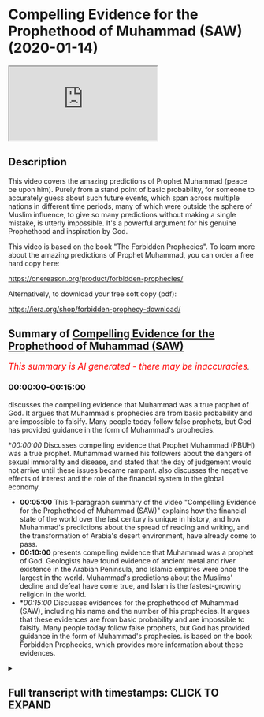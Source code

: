 # Compelling Evidence for the Prophethood of Muhammad (SAW) (2020-01-14)

<iframe loading='lazy' allow='autoplay' src='https://www.youtube.com/embed/CJlZgFBIw5Y'></iframe>

## Description

This video covers the amazing predictions of Prophet Muhammad (peace be upon him). Purely from a stand point of basic probability, for someone to accurately guess about such future events, which span across multiple nations in different time periods, many of which were outside the sphere of Muslim influence, to give so many predictions without making a single mistake, is utterly impossible. It's a powerful argument for his genuine Prophethood and inspiration by God.

This video is based on the book "The Forbidden Prophecies". To learn more about the amazing predictions of Prophet Muhammad, you can order a free hard copy here:

https://onereason.org/product/forbidden-prophecies/

Alternatively, to download your free soft copy (pdf):

https://iera.org/shop/forbidden-prophecy-download/

## Summary of [Compelling Evidence for the Prophethood of Muhammad (SAW)](https://www.youtube.com/watch?v=CJlZgFBIw5Y)


*<span style="color:red; font-size:125%">This summary is AI generated - there may be inaccuracies</span>. [](/)*

### <a onclick="modifyYTiframeseektime('0')">00:00:00-00:15:00</a>

discusses the compelling evidence that Muhammad was a true prophet of God. It argues that Muhammad's prophecies are from basic probability and are impossible to falsify. Many people today follow false prophets, but God has provided guidance in the form of Muhammad's prophecies.

**<a onclick="modifyYTiframeseektime('0')">00:00:00</a>* Discusses compelling evidence that Prophet Muhammad (PBUH) was a true prophet. Muhammad warned his followers about the dangers of sexual immorality and disease, and stated that the day of judgement would not arrive until these issues became rampant.  also discusses the negative effects of interest and the role of the financial system in the global economy.
* **<a onclick="modifyYTiframeseektime('300')">00:05:00</a>** This 1-paragraph summary of the video "Compelling Evidence for the Prophethood of Muhammad (SAW)" explains how the financial state of the world over the last century is unique in history, and how Muhammad's predictions about the spread of reading and writing, and the transformation of Arabia's desert environment, have already come to pass.
* **<a onclick="modifyYTiframeseektime('600')">00:10:00</a>** presents compelling evidence that Muhammad was a prophet of God. Geologists have found evidence of ancient metal and river existence in the Arabian Peninsula, and Islamic empires were once the largest in the world. Muhammad's predictions about the Muslims' decline and defeat have come true, and Islam is the fastest-growing religion in the world.
* **<a onclick="modifyYTiframeseektime('900')">00:15:00</a>* Discusses evidences for the prophethood of Muhammad (SAW), including his name and the number of his prophecies. It argues that these evidences are from basic probability and are impossible to falsify. Many people today follow false prophets, but God has provided guidance in the form of Muhammad's prophecies.  is based on the book Forbidden Prophecies, which provides more information about these evidences.

<details><summary><h2>Full transcript with timestamps: CLICK TO EXPAND</h2></summary>

<a onclick="modifyYTiframeseektime('12')">0:00:12</a> err veterans prophecy from millennium  
<a onclick="modifyYTiframeseektime('16')">0:00:16</a> past there were two types of Arabs city  
<a onclick="modifyYTiframeseektime('18')">0:00:18</a> dwellers and veterans veterans are  
<a onclick="modifyYTiframeseektime('21')">0:00:21</a> nomads they travel through the vast  
<a onclick="modifyYTiframeseektime('23')">0:00:23</a> deserts and are constantly on the move  
<a onclick="modifyYTiframeseektime('24')">0:00:24</a> even during the Golden Age of Islam when  
<a onclick="modifyYTiframeseektime('27')">0:00:27</a> Arabs were the richest and most learned  
<a onclick="modifyYTiframeseektime('29')">0:00:29</a> people on earth better ones remained in  
<a onclick="modifyYTiframeseektime('31')">0:00:31</a> virtually the same state that they had  
<a onclick="modifyYTiframeseektime('33')">0:00:33</a> been for thousands of years poor  
<a onclick="modifyYTiframeseektime('35')">0:00:35</a> uneducated and cut off from the rest of  
<a onclick="modifyYTiframeseektime('37')">0:00:37</a> the world yet Muhammad peace be upon him  
<a onclick="modifyYTiframeseektime('40')">0:00:40</a> foretold that these Arab Bedouin zuv his  
<a onclick="modifyYTiframeseektime('42')">0:00:42</a> region would one day compete with one  
<a onclick="modifyYTiframeseektime('44')">0:00:44</a> another in the construction of tall  
<a onclick="modifyYTiframeseektime('46')">0:00:46</a> buildings now tell me of the last hour  
<a onclick="modifyYTiframeseektime('49')">0:00:49</a> asked the man  
<a onclick="modifyYTiframeseektime('51')">0:00:51</a> the Prophet replied that you see the  
<a onclick="modifyYTiframeseektime('54')">0:00:54</a> barefoot unclothed better wins competing  
<a onclick="modifyYTiframeseektime('56')">0:00:56</a> in the construction of tall buildings  
<a onclick="modifyYTiframeseektime('58')">0:00:58</a> today we find in the Arabian Peninsula  
<a onclick="modifyYTiframeseektime('60')">0:01:00</a> the better ones who used to be  
<a onclick="modifyYTiframeseektime('62')">0:01:02</a> impoverished herders of camels and sheep  
<a onclick="modifyYTiframeseektime('64')">0:01:04</a> are now not only competing with one  
<a onclick="modifyYTiframeseektime('66')">0:01:06</a> another but also the entire world to  
<a onclick="modifyYTiframeseektime('69')">0:01:09</a> construct the world's tallest buildings  
<a onclick="modifyYTiframeseektime('71')">0:01:11</a> how did one of the poorest people on  
<a onclick="modifyYTiframeseektime('73')">0:01:13</a> earth who literally wore rags become the  
<a onclick="modifyYTiframeseektime('76')">0:01:16</a> wealthiest nations on earth one thing  
<a onclick="modifyYTiframeseektime('79')">0:01:19</a> that made this rapid change possible was  
<a onclick="modifyYTiframeseektime('81')">0:01:21</a> the discovery of oil the seemingly empty  
<a onclick="modifyYTiframeseektime('84')">0:01:24</a> deserts of the veterans had it in  
<a onclick="modifyYTiframeseektime('86')">0:01:26</a> abundance  
<a onclick="modifyYTiframeseektime('86')">0:01:26</a> they went from camels to Cadillacs in a  
<a onclick="modifyYTiframeseektime('89')">0:01:29</a> single generation the construction of  
<a onclick="modifyYTiframeseektime('92')">0:01:32</a> tall buildings among the Arab edwin's  
<a onclick="modifyYTiframeseektime('94')">0:01:34</a> has even reached Mecca Muhammad city of  
<a onclick="modifyYTiframeseektime('96')">0:01:36</a> birth the last few decades have seen a  
<a onclick="modifyYTiframeseektime('99')">0:01:39</a> massive surge in building construction  
<a onclick="modifyYTiframeseektime('100')">0:01:40</a> in Mecca the famous Mecca clock tower is  
<a onclick="modifyYTiframeseektime('104')">0:01:44</a> currently the third tallest building in  
<a onclick="modifyYTiframeseektime('106')">0:01:46</a> the world in order for such construction  
<a onclick="modifyYTiframeseektime('109')">0:01:49</a> to be possible many of mecca's ancient  
<a onclick="modifyYTiframeseektime('111')">0:01:51</a> mountains had to be demolished in order  
<a onclick="modifyYTiframeseektime('113')">0:01:53</a> to make room for the tall buildings that  
<a onclick="modifyYTiframeseektime('115')">0:01:55</a> had sprung up  
<a onclick="modifyYTiframeseektime('117')">0:01:57</a> amazingly this is also something that  
<a onclick="modifyYTiframeseektime('119')">0:01:59</a> Muhammad had foretold  
<a onclick="modifyYTiframeseektime('121')">0:02:01</a> he said the hour will not be established  
<a onclick="modifyYTiframeseektime('124')">0:02:04</a> until the mountains are moved from their  
<a onclick="modifyYTiframeseektime('127')">0:02:07</a> places this tremendous feat of  
<a onclick="modifyYTiframeseektime('129')">0:02:09</a> demolishing entire mountains has only  
<a onclick="modifyYTiframeseektime('131')">0:02:11</a> been made possible in the 20th century  
<a onclick="modifyYTiframeseektime('133')">0:02:13</a> with the advent of technology such as  
<a onclick="modifyYTiframeseektime('136')">0:02:16</a> explosives it's important to point out  
<a onclick="modifyYTiframeseektime('138')">0:02:18</a> that Muhammad himself was a simple man  
<a onclick="modifyYTiframeseektime('141')">0:02:21</a> and wanted other Muslims to maintain  
<a onclick="modifyYTiframeseektime('143')">0:02:23</a> that simplicity he did not like Muslims  
<a onclick="modifyYTiframeseektime('145')">0:02:25</a> to be extravagant so if he wanted to  
<a onclick="modifyYTiframeseektime('149')">0:02:29</a> will this prophecy to become true he  
<a onclick="modifyYTiframeseektime('152')">0:02:32</a> would have to encourage the Arabs to  
<a onclick="modifyYTiframeseektime('153')">0:02:33</a> build tall buildings yet he never did  
<a onclick="modifyYTiframeseektime('158')">0:02:38</a> the spread of sexual immorality and  
<a onclick="modifyYTiframeseektime('161')">0:02:41</a> disease Muhammad peace be upon him  
<a onclick="modifyYTiframeseektime('164')">0:02:44</a> revealed that the day of judgement would  
<a onclick="modifyYTiframeseektime('166')">0:02:46</a> not take place until sexual immorality  
<a onclick="modifyYTiframeseektime('168')">0:02:48</a> had become so prevalent and normalized  
<a onclick="modifyYTiframeseektime('170')">0:02:50</a> that it would begin to be carried out  
<a onclick="modifyYTiframeseektime('172')">0:02:52</a> even in public places  
<a onclick="modifyYTiframeseektime('174')">0:02:54</a> he said the hour will not be established  
<a onclick="modifyYTiframeseektime('177')">0:02:57</a> until people fornicate with each other  
<a onclick="modifyYTiframeseektime('179')">0:02:59</a> in the road just as donkeys fornicate  
<a onclick="modifyYTiframeseektime('182')">0:03:02</a> today we live in a world where we are  
<a onclick="modifyYTiframeseektime('184')">0:03:04</a> being constantly bombarded with explicit  
<a onclick="modifyYTiframeseektime('186')">0:03:06</a> sexual imagery be it in TV film or  
<a onclick="modifyYTiframeseektime('189')">0:03:09</a> advertising and with the advent of the  
<a onclick="modifyYTiframeseektime('191')">0:03:11</a> internet pornography has now become  
<a onclick="modifyYTiframeseektime('194')">0:03:14</a> readily available at any time in any  
<a onclick="modifyYTiframeseektime('196')">0:03:16</a> place in fact we are finding more and  
<a onclick="modifyYTiframeseektime('199')">0:03:19</a> more stories in the news of people being  
<a onclick="modifyYTiframeseektime('201')">0:03:21</a> arrested for having sex in public and an  
<a onclick="modifyYTiframeseektime('204')">0:03:24</a> interesting side note is that the  
<a onclick="modifyYTiframeseektime('205')">0:03:25</a> Prophet Muhammad peace be upon him  
<a onclick="modifyYTiframeseektime('207')">0:03:27</a> described what will be the consequences  
<a onclick="modifyYTiframeseektime('209')">0:03:29</a> of such widespread sexual immorality  
<a onclick="modifyYTiframeseektime('211')">0:03:31</a> he said never does sexual perversion  
<a onclick="modifyYTiframeseektime('214')">0:03:34</a> become widespread and publicly known in  
<a onclick="modifyYTiframeseektime('216')">0:03:36</a> certain people without them being  
<a onclick="modifyYTiframeseektime('218')">0:03:38</a> overtaken by disease that never happened  
<a onclick="modifyYTiframeseektime('220')">0:03:40</a> to their ancestors who came before them  
<a onclick="modifyYTiframeseektime('222')">0:03:42</a> the increase of sexual immorality has  
<a onclick="modifyYTiframeseektime('225')">0:03:45</a> seen the emergence of previously  
<a onclick="modifyYTiframeseektime('227')">0:03:47</a> unheard-of diseases such as AIDS just as  
<a onclick="modifyYTiframeseektime('230')">0:03:50</a> the Prophet Muhammad cat for warrant  
<a onclick="modifyYTiframeseektime('234')">0:03:54</a> a world steeped in interest Muhammad  
<a onclick="modifyYTiframeseektime('239')">0:03:59</a> peace be upon him claimed that the  
<a onclick="modifyYTiframeseektime('240')">0:04:00</a> practice of interest would one day  
<a onclick="modifyYTiframeseektime('242')">0:04:02</a> become so dominant that even those who  
<a onclick="modifyYTiframeseektime('244')">0:04:04</a> try to avoid it will still feel its  
<a onclick="modifyYTiframeseektime('246')">0:04:06</a> impact he said a time will come upon  
<a onclick="modifyYTiframeseektime('249')">0:04:09</a> mankind when they will consume interest  
<a onclick="modifyYTiframeseektime('252')">0:04:12</a> whoever does not take from it will be  
<a onclick="modifyYTiframeseektime('254')">0:04:14</a> afflicted by its dust this clearly  
<a onclick="modifyYTiframeseektime('257')">0:04:17</a> describes the state of the world's  
<a onclick="modifyYTiframeseektime('258')">0:04:18</a> economy today in the modern world it is  
<a onclick="modifyYTiframeseektime('262')">0:04:22</a> almost impossible to avoid dealing with  
<a onclick="modifyYTiframeseektime('264')">0:04:24</a> where at the very least being impacted  
<a onclick="modifyYTiframeseektime('266')">0:04:26</a> by interest just think about how many  
<a onclick="modifyYTiframeseektime('269')">0:04:29</a> people have interest-bearing bank  
<a onclick="modifyYTiframeseektime('270')">0:04:30</a> accounts and buy things using credit  
<a onclick="modifyYTiframeseektime('273')">0:04:33</a> cards even if one somehow manages to  
<a onclick="modifyYTiframeseektime('276')">0:04:36</a> avoid dealing and interest directly  
<a onclick="modifyYTiframeseektime('277')">0:04:37</a> almost every aspect of our lives is  
<a onclick="modifyYTiframeseektime('280')">0:04:40</a> impacted by it central bank's influence  
<a onclick="modifyYTiframeseektime('283')">0:04:43</a> the purchasing power of our money and  
<a onclick="modifyYTiframeseektime('285')">0:04:45</a> virtually every country in the world  
<a onclick="modifyYTiframeseektime('286')">0:04:46</a> even those considered to be wealthy are  
<a onclick="modifyYTiframeseektime('289')">0:04:49</a> drowning an interest-based debt the  
<a onclick="modifyYTiframeseektime('292')">0:04:52</a> financial system even suffered a global  
<a onclick="modifyYTiframeseektime('294')">0:04:54</a> collapse in 2008 the disaster which had  
<a onclick="modifyYTiframeseektime('297')">0:04:57</a> plunged the world into economic turmoil  
<a onclick="modifyYTiframeseektime('299')">0:04:59</a> the consequences of which will be felt  
<a onclick="modifyYTiframeseektime('301')">0:05:01</a> for generations to come  
<a onclick="modifyYTiframeseektime('303')">0:05:03</a> what makes this prediction amazing is  
<a onclick="modifyYTiframeseektime('306')">0:05:06</a> that the financial state of the world  
<a onclick="modifyYTiframeseektime('307')">0:05:07</a> over the last century is unique in  
<a onclick="modifyYTiframeseektime('309')">0:05:09</a> history at the time of Muhammad finance  
<a onclick="modifyYTiframeseektime('313')">0:05:13</a> was based on commodities with intrinsic  
<a onclick="modifyYTiframeseektime('315')">0:05:15</a> value such as gold and silver coins gold  
<a onclick="modifyYTiframeseektime('319')">0:05:19</a> and silver have been used as the most  
<a onclick="modifyYTiframeseektime('320')">0:05:20</a> common form of currency throughout  
<a onclick="modifyYTiframeseektime('322')">0:05:22</a> history the use of paper money with no  
<a onclick="modifyYTiframeseektime('325')">0:05:25</a> intrinsic value along with the massive  
<a onclick="modifyYTiframeseektime('327')">0:05:27</a> debt and interest that has resulted in  
<a onclick="modifyYTiframeseektime('329')">0:05:29</a> is a phenomenon of modern finance and  
<a onclick="modifyYTiframeseektime('332')">0:05:32</a> not something that could have been  
<a onclick="modifyYTiframeseektime('333')">0:05:33</a> easily guessed by Muhammad over 1,400  
<a onclick="modifyYTiframeseektime('336')">0:05:36</a> years ago the defeat of Rome in the  
<a onclick="modifyYTiframeseektime('340')">0:05:40</a> conquest of Persia  
<a onclick="modifyYTiframeseektime('342')">0:05:42</a> during the Battle of the trench where  
<a onclick="modifyYTiframeseektime('344')">0:05:44</a> Muhammad peace be upon him and his  
<a onclick="modifyYTiframeseektime('345')">0:05:45</a> followers were under siege by their  
<a onclick="modifyYTiframeseektime('347')">0:05:47</a> enemies being outnumbered three-to-one  
<a onclick="modifyYTiframeseektime('349')">0:05:49</a> and staring in the face of certain  
<a onclick="modifyYTiframeseektime('351')">0:05:51</a> defeat the Prophet made some bold  
<a onclick="modifyYTiframeseektime('353')">0:05:53</a> predictions he said God is most great I  
<a onclick="modifyYTiframeseektime('357')">0:05:57</a> have been given the keys of Syria by God  
<a onclick="modifyYTiframeseektime('360')">0:06:00</a> I can see it's red palaces at the moment  
<a onclick="modifyYTiframeseektime('362')">0:06:02</a> God is most great I had been given  
<a onclick="modifyYTiframeseektime('365')">0:06:05</a> Persia God is most great I have been  
<a onclick="modifyYTiframeseektime('368')">0:06:08</a> given the keys of Yemen at that moment  
<a onclick="modifyYTiframeseektime('370')">0:06:10</a> Muhammad have made the astonishing claim  
<a onclick="modifyYTiframeseektime('372')">0:06:12</a> that the Muslims will not only take the  
<a onclick="modifyYTiframeseektime('374')">0:06:14</a> lands of Yemen in Syria much of which  
<a onclick="modifyYTiframeseektime('377')">0:06:17</a> was under the occupation of the Roman  
<a onclick="modifyYTiframeseektime('379')">0:06:19</a> Empire but that they would also defeat  
<a onclick="modifyYTiframeseektime('381')">0:06:21</a> the mighty Persian Empire historically  
<a onclick="modifyYTiframeseektime('384')">0:06:24</a> Muhammad's companions saw this prophecy  
<a onclick="modifyYTiframeseektime('387')">0:06:27</a> fulfilled before their very eyes as they  
<a onclick="modifyYTiframeseektime('389')">0:06:29</a> went on to defeat the Romans in conquer  
<a onclick="modifyYTiframeseektime('391')">0:06:31</a> Persia what are the odds that the  
<a onclick="modifyYTiframeseektime('394')">0:06:34</a> Muslims who lacked economic and military  
<a onclick="modifyYTiframeseektime('396')">0:06:36</a> strength could topple the superpowers of  
<a onclick="modifyYTiframeseektime('398')">0:06:38</a> the world in such a short span of time  
<a onclick="modifyYTiframeseektime('403')">0:06:43</a> the astonishing way that the Muslims  
<a onclick="modifyYTiframeseektime('406')">0:06:46</a> defeated the superpowers captured the  
<a onclick="modifyYTiframeseektime('407')">0:06:47</a> world by surprise as historian Barnaby  
<a onclick="modifyYTiframeseektime('411')">0:06:51</a> Rogerson explains you have to remember  
<a onclick="modifyYTiframeseektime('414')">0:06:54</a> that the two great superpowers were the  
<a onclick="modifyYTiframeseektime('416')">0:06:56</a> Byzantine Empire ie the Eastern Roman  
<a onclick="modifyYTiframeseektime('418')">0:06:58</a> Empire and Sassanid Persia they were the  
<a onclick="modifyYTiframeseektime('422')">0:07:02</a> dominant superpowers if you're putting  
<a onclick="modifyYTiframeseektime('424')">0:07:04</a> it in a modern parlance it's a bit like  
<a onclick="modifyYTiframeseektime('427')">0:07:07</a> the Eskimos taking on the United States  
<a onclick="modifyYTiframeseektime('429')">0:07:09</a> of America in Russia a no rational  
<a onclick="modifyYTiframeseektime('431')">0:07:11</a> person would have ever conceived as such  
<a onclick="modifyYTiframeseektime('433')">0:07:13</a> a possibility the sentiment is echoed by  
<a onclick="modifyYTiframeseektime('436')">0:07:16</a> historians who cannot explain how Islam  
<a onclick="modifyYTiframeseektime('439')">0:07:19</a> became such a dominant force so quickly  
<a onclick="modifyYTiframeseektime('442')">0:07:22</a> professor of Byzantine studies and  
<a onclick="modifyYTiframeseektime('444')">0:07:24</a> rule-out wrote the speed with which the  
<a onclick="modifyYTiframeseektime('447')">0:07:27</a> eastern provinces of the Byzantine  
<a onclick="modifyYTiframeseektime('449')">0:07:29</a> Empire succumbed to the Arabs remains to  
<a onclick="modifyYTiframeseektime('451')">0:07:31</a> be explained by historians  
<a onclick="modifyYTiframeseektime('455')">0:07:35</a> prevalence of writing many of us take  
<a onclick="modifyYTiframeseektime('459')">0:07:39</a> for granted their ability to read and  
<a onclick="modifyYTiframeseektime('461')">0:07:41</a> write in the abundance of books that are  
<a onclick="modifyYTiframeseektime('463')">0:07:43</a> available in the modern age however for  
<a onclick="modifyYTiframeseektime('466')">0:07:46</a> the people of the past illiteracy was  
<a onclick="modifyYTiframeseektime('468')">0:07:48</a> the norm and books were very scarce  
<a onclick="modifyYTiframeseektime('471')">0:07:51</a> Muhammad peace be upon him was born into  
<a onclick="modifyYTiframeseektime('473')">0:07:53</a> a society in which very few people could  
<a onclick="modifyYTiframeseektime('476')">0:07:56</a> read or write it is estimated that the  
<a onclick="modifyYTiframeseektime('478')">0:07:58</a> number of people who were literate in  
<a onclick="modifyYTiframeseektime('480')">0:08:00</a> his locality of Western Saudi Arabia did  
<a onclick="modifyYTiframeseektime('482')">0:08:02</a> not exceed 17 Muhammad himself could not  
<a onclick="modifyYTiframeseektime('487')">0:08:07</a> read or write against this backdrop the  
<a onclick="modifyYTiframeseektime('490')">0:08:10</a> Prophet Muhammad made the prediction  
<a onclick="modifyYTiframeseektime('492')">0:08:12</a> that rightie will one day become  
<a onclick="modifyYTiframeseektime('494')">0:08:14</a> widespread among mankind he said ahead  
<a onclick="modifyYTiframeseektime('499')">0:08:19</a> of the hour the pen will prevail the  
<a onclick="modifyYTiframeseektime('502')">0:08:22</a> Arabic word use for pen here is sanam  
<a onclick="modifyYTiframeseektime('504')">0:08:24</a> which also carries the wider meaning of  
<a onclick="modifyYTiframeseektime('506')">0:08:26</a> writing this perfectly describes our  
<a onclick="modifyYTiframeseektime('509')">0:08:29</a> world today in which it is the norm for  
<a onclick="modifyYTiframeseektime('511')">0:08:31</a> people to read and write and there is an  
<a onclick="modifyYTiframeseektime('513')">0:08:33</a> abundance of books newspapers and  
<a onclick="modifyYTiframeseektime('515')">0:08:35</a> magazines this has only been made  
<a onclick="modifyYTiframeseektime('518')">0:08:38</a> possible thanks to 15th century  
<a onclick="modifyYTiframeseektime('519')">0:08:39</a> technological advances such as printing  
<a onclick="modifyYTiframeseektime('522')">0:08:42</a> that took place over 800 years after  
<a onclick="modifyYTiframeseektime('524')">0:08:44</a> Muhammad's prophesy and with the advent  
<a onclick="modifyYTiframeseektime('527')">0:08:47</a> of the internet writing is spreading  
<a onclick="modifyYTiframeseektime('529')">0:08:49</a> even more anybody with a computer or  
<a onclick="modifyYTiframeseektime('532')">0:08:52</a> smartphone now has access to millions of  
<a onclick="modifyYTiframeseektime('534')">0:08:54</a> books with just the click of a finger  
<a onclick="modifyYTiframeseektime('536')">0:08:56</a> it's quite powerful that Muhammad who  
<a onclick="modifyYTiframeseektime('539')">0:08:59</a> could neither read nor write  
<a onclick="modifyYTiframeseektime('540')">0:09:00</a> prophecies the spread of reading and  
<a onclick="modifyYTiframeseektime('542')">0:09:02</a> writing the greening of Arabia's deserts  
<a onclick="modifyYTiframeseektime('548')">0:09:08</a> the Prophet Muhammad peace be upon him  
<a onclick="modifyYTiframeseektime('550')">0:09:10</a> made a bold prediction about the future  
<a onclick="modifyYTiframeseektime('552')">0:09:12</a> state of Arabia he said the hour will  
<a onclick="modifyYTiframeseektime('556')">0:09:16</a> not begin until the land of the Arabs  
<a onclick="modifyYTiframeseektime('558')">0:09:18</a> once again become meadows and rivers  
<a onclick="modifyYTiframeseektime('560')">0:09:20</a> this narration anticipated the greening  
<a onclick="modifyYTiframeseektime('563')">0:09:23</a> of Arabia's extensive dry desert  
<a onclick="modifyYTiframeseektime('565')">0:09:25</a> environment as recently as 1986 there  
<a onclick="modifyYTiframeseektime('568')">0:09:28</a> was little to no farming in the region  
<a onclick="modifyYTiframeseektime('570')">0:09:30</a> however over the last thirty years these  
<a onclick="modifyYTiframeseektime('573')">0:09:33</a> deserts have been transformed to grow  
<a onclick="modifyYTiframeseektime('575')">0:09:35</a> grain  
<a onclick="modifyYTiframeseektime('575')">0:09:35</a> fruits and vegetables thanks to  
<a onclick="modifyYTiframeseektime('578')">0:09:38</a> techniques such as center pivot  
<a onclick="modifyYTiframeseektime('579')">0:09:39</a> irrigation this is a process that pumps  
<a onclick="modifyYTiframeseektime('582')">0:09:42</a> water to the surface from deep  
<a onclick="modifyYTiframeseektime('584')">0:09:44</a> underground reserves some of which date  
<a onclick="modifyYTiframeseektime('586')">0:09:46</a> back to the last ice age 20,000 years  
<a onclick="modifyYTiframeseektime('588')">0:09:48</a> ago now put yourself in the position of  
<a onclick="modifyYTiframeseektime('592')">0:09:52</a> a person living in seventh century  
<a onclick="modifyYTiframeseektime('594')">0:09:54</a> Arabia this region hosts some of the  
<a onclick="modifyYTiframeseektime('596')">0:09:56</a> most extensive sand and gravel deserts  
<a onclick="modifyYTiframeseektime('599')">0:09:59</a> in the world with very little rainfall  
<a onclick="modifyYTiframeseektime('601')">0:10:01</a> could anyone inhabiting such a harsh  
<a onclick="modifyYTiframeseektime('604')">0:10:04</a> environment have irrationally conceived  
<a onclick="modifyYTiframeseektime('606')">0:10:06</a> the possibility that one day there would  
<a onclick="modifyYTiframeseektime('608')">0:10:08</a> be a plentiful supply of water and  
<a onclick="modifyYTiframeseektime('609')">0:10:09</a> abundant crops this prophecy also makes  
<a onclick="modifyYTiframeseektime('615')">0:10:15</a> a claim about the ancient past note the  
<a onclick="modifyYTiframeseektime('619')">0:10:19</a> words of Muhammad the lands of the Arabs  
<a onclick="modifyYTiframeseektime('621')">0:10:21</a> once again become meadows and rivers by  
<a onclick="modifyYTiframeseektime('625')">0:10:25</a> saying once again he is implying that at  
<a onclick="modifyYTiframeseektime('627')">0:10:27</a> one stage in their history the deserts  
<a onclick="modifyYTiframeseektime('629')">0:10:29</a> were lush with vegetation in life and  
<a onclick="modifyYTiframeseektime('632')">0:10:32</a> that they will be returning to this  
<a onclick="modifyYTiframeseektime('633')">0:10:33</a> former state geologists now know that  
<a onclick="modifyYTiframeseektime('637')">0:10:37</a> the Arabian Peninsula was indeed once  
<a onclick="modifyYTiframeseektime('639')">0:10:39</a> filled with metals and rivers in ancient  
<a onclick="modifyYTiframeseektime('641')">0:10:41</a> times modern archaeological discoveries  
<a onclick="modifyYTiframeseektime('644')">0:10:44</a> have been covered a number of fossils  
<a onclick="modifyYTiframeseektime('646')">0:10:46</a> and conclude that once upon a time  
<a onclick="modifyYTiframeseektime('648')">0:10:48</a> Arabian Peninsula's much greener and  
<a onclick="modifyYTiframeseektime('650')">0:10:50</a> wetter just as Muhammad had revealed  
<a onclick="modifyYTiframeseektime('655')">0:10:55</a> the rapid spread of Islam and the  
<a onclick="modifyYTiframeseektime('658')">0:10:58</a> decline of the Muslims Muhammad peace be  
<a onclick="modifyYTiframeseektime('661')">0:11:01</a> upon him predicted that the Islamic  
<a onclick="modifyYTiframeseektime('663')">0:11:03</a> civilization would reach both east and  
<a onclick="modifyYTiframeseektime('665')">0:11:05</a> west  
<a onclick="modifyYTiframeseektime('666')">0:11:06</a> he said God folded the earth for me and  
<a onclick="modifyYTiframeseektime('669')">0:11:09</a> I saw its East and West and the Dominion  
<a onclick="modifyYTiframeseektime('672')">0:11:12</a> of my nation will reach as far as the  
<a onclick="modifyYTiframeseektime('674')">0:11:14</a> earth was folded for me history bears  
<a onclick="modifyYTiframeseektime('677')">0:11:17</a> witness to the fact that Islam spread  
<a onclick="modifyYTiframeseektime('678')">0:11:18</a> rapidly both east and west  
<a onclick="modifyYTiframeseektime('681')">0:11:21</a> just as Muhammad boldly had foretold at  
<a onclick="modifyYTiframeseektime('684')">0:11:24</a> the time this was a geographic expansion  
<a onclick="modifyYTiframeseektime('687')">0:11:27</a> the likes of which the world had never  
<a onclick="modifyYTiframeseektime('688')">0:11:28</a> witnessed the Islamic empire was the  
<a onclick="modifyYTiframeseektime('691')">0:11:31</a> largest the world had ever seen  
<a onclick="modifyYTiframeseektime('692')">0:11:32</a> the Prophet Muhammad not only informed  
<a onclick="modifyYTiframeseektime('695')">0:11:35</a> us about the spectacular rise of the  
<a onclick="modifyYTiframeseektime('697')">0:11:37</a> Muslims he also foretold their decline  
<a onclick="modifyYTiframeseektime('699')">0:11:39</a> he said the nations will call each other  
<a onclick="modifyYTiframeseektime('703')">0:11:43</a> and set upon you just as dinars set upon  
<a onclick="modifyYTiframeseektime('705')">0:11:45</a> food someone then asked will it be  
<a onclick="modifyYTiframeseektime('708')">0:11:48</a> because of our small number that day the  
<a onclick="modifyYTiframeseektime('710')">0:11:50</a> Prophet Muhammad replied rather on that  
<a onclick="modifyYTiframeseektime('713')">0:11:53</a> day will be many but you will be like  
<a onclick="modifyYTiframeseektime('715')">0:11:55</a> foam like the foam on the river here we  
<a onclick="modifyYTiframeseektime('718')">0:11:58</a> can see that Muhammad prophesized the  
<a onclick="modifyYTiframeseektime('720')">0:12:00</a> dire circumstances in which the Muslims  
<a onclick="modifyYTiframeseektime('722')">0:12:02</a> would find themselves  
<a onclick="modifyYTiframeseektime('723')">0:12:03</a> he explained that a day would come in  
<a onclick="modifyYTiframeseektime('726')">0:12:06</a> which the Muslims would be large a  
<a onclick="modifyYTiframeseektime('727')">0:12:07</a> number but in such a state of weakness  
<a onclick="modifyYTiframeseektime('729')">0:12:09</a> that other nations would invite one  
<a onclick="modifyYTiframeseektime('731')">0:12:11</a> another to set upon them the analogy of  
<a onclick="modifyYTiframeseektime('734')">0:12:14</a> Muslims being eaten as a meal was given  
<a onclick="modifyYTiframeseektime('736')">0:12:16</a> which emphasizes just how helpless they  
<a onclick="modifyYTiframeseektime('738')">0:12:18</a> would become this prediction accurately  
<a onclick="modifyYTiframeseektime('742')">0:12:22</a> describes the radical turn of events  
<a onclick="modifyYTiframeseektime('744')">0:12:24</a> that took place in the Muslim world in  
<a onclick="modifyYTiframeseektime('746')">0:12:26</a> the 19th and 20th century prior to this  
<a onclick="modifyYTiframeseektime('749')">0:12:29</a> the Muslim lands had grown to become  
<a onclick="modifyYTiframeseektime('751')">0:12:31</a> some of the most powerful in the world  
<a onclick="modifyYTiframeseektime('753')">0:12:33</a> from the time of the death of Muhammad  
<a onclick="modifyYTiframeseektime('755')">0:12:35</a> into the 19th century the Muslims were  
<a onclick="modifyYTiframeseektime('758')">0:12:38</a> economically politically militarily and  
<a onclick="modifyYTiframeseektime('760')">0:12:40</a> technologically far ahead of most of the  
<a onclick="modifyYTiframeseektime('762')">0:12:42</a> world  
<a onclick="modifyYTiframeseektime('764')">0:12:44</a> the unthinkable happened nearly all the  
<a onclick="modifyYTiframeseektime('767')">0:12:47</a> Muslim world was occupied colonized and  
<a onclick="modifyYTiframeseektime('770')">0:12:50</a> militarily defeated by non-muslim  
<a onclick="modifyYTiframeseektime('772')">0:12:52</a> Nations  
<a onclick="modifyYTiframeseektime('773')">0:12:53</a> Russia had annexed the caucus France  
<a onclick="modifyYTiframeseektime('776')">0:12:56</a> controlled Algeria Morocco and Tunisia  
<a onclick="modifyYTiframeseektime('778')">0:12:58</a> Great Britain occupied Egypt Syria Iraq  
<a onclick="modifyYTiframeseektime('782')">0:13:02</a> Palestine in India and the Dutch  
<a onclick="modifyYTiframeseektime('785')">0:13:05</a> controlled Malaysia and Indonesia of the  
<a onclick="modifyYTiframeseektime('789')">0:13:09</a> 50 Muslim countries that exist today  
<a onclick="modifyYTiframeseektime('791')">0:13:11</a> only a few survived occupation and the  
<a onclick="modifyYTiframeseektime('794')">0:13:14</a> ones that did were still subject to  
<a onclick="modifyYTiframeseektime('795')">0:13:15</a> colonial masters all of this is just as  
<a onclick="modifyYTiframeseektime('799')">0:13:19</a> the Prophet Mohammed had predicted at  
<a onclick="modifyYTiframeseektime('801')">0:13:21</a> the time there was an estimated 200  
<a onclick="modifyYTiframeseektime('804')">0:13:24</a> million Muslims representing 12.5  
<a onclick="modifyYTiframeseektime('806')">0:13:26</a> percent of the world's population but  
<a onclick="modifyYTiframeseektime('809')">0:13:29</a> their considerable numbers could do  
<a onclick="modifyYTiframeseektime('811')">0:13:31</a> nothing to prevent the defeat by their  
<a onclick="modifyYTiframeseektime('813')">0:13:33</a> rivals they were weak like the foam on a  
<a onclick="modifyYTiframeseektime('815')">0:13:35</a> river again just as Muhammad as foretold  
<a onclick="modifyYTiframeseektime('818')">0:13:38</a> if we reflect on this prediction it is  
<a onclick="modifyYTiframeseektime('822')">0:13:42</a> quite counterintuitive if this  
<a onclick="modifyYTiframeseektime('824')">0:13:44</a> prediction was guesswork then it would  
<a onclick="modifyYTiframeseektime('826')">0:13:46</a> have made more sense to state that the  
<a onclick="modifyYTiframeseektime('827')">0:13:47</a> Muslims would be diminished in number  
<a onclick="modifyYTiframeseektime('829')">0:13:49</a> and that would be the cause of their  
<a onclick="modifyYTiframeseektime('831')">0:13:51</a> weakness yet Muhammad predicted the  
<a onclick="modifyYTiframeseektime('833')">0:13:53</a> exact opposite a paradoxical situation  
<a onclick="modifyYTiframeseektime('836')">0:13:56</a> of the Muslims being vast a number but  
<a onclick="modifyYTiframeseektime('839')">0:13:59</a> very weak and it came true historically  
<a onclick="modifyYTiframeseektime('843')">0:14:03</a> speaking when religions lose their  
<a onclick="modifyYTiframeseektime('845')">0:14:05</a> influence on the world stage in such a  
<a onclick="modifyYTiframeseektime('847')">0:14:07</a> way it is usually followed by a  
<a onclick="modifyYTiframeseektime('849')">0:14:09</a> stagnation or decline in the number of  
<a onclick="modifyYTiframeseektime('851')">0:14:11</a> their followers yet Muhammad foretold  
<a onclick="modifyYTiframeseektime('853')">0:14:13</a> the exact opposite with regards to the  
<a onclick="modifyYTiframeseektime('855')">0:14:15</a> religion of Islam he said that it would  
<a onclick="modifyYTiframeseektime('858')">0:14:18</a> continue to grow in terms of the number  
<a onclick="modifyYTiframeseektime('860')">0:14:20</a> of followers to the extent that it would  
<a onclick="modifyYTiframeseektime('862')">0:14:22</a> eventually enter every household he said  
<a onclick="modifyYTiframeseektime('865')">0:14:25</a> this matter will certainly reach every  
<a onclick="modifyYTiframeseektime('867')">0:14:27</a> place touched by night and day God will  
<a onclick="modifyYTiframeseektime('870')">0:14:30</a> not leave a house or residence except  
<a onclick="modifyYTiframeseektime('872')">0:14:32</a> that God will cause this religion to  
<a onclick="modifyYTiframeseektime('874')">0:14:34</a> enter it today we are witnessing this  
<a onclick="modifyYTiframeseektime('877')">0:14:37</a> prophecy unfold before our very eyes  
<a onclick="modifyYTiframeseektime('879')">0:14:39</a> oh um is currently the fastest growing  
<a onclick="modifyYTiframeseektime('882')">0:14:42</a> religion in the world with nearly 1 in 4  
<a onclick="modifyYTiframeseektime('884')">0:14:44</a> people on earth being a Muslim and is  
<a onclick="modifyYTiframeseektime('887')">0:14:47</a> forecasted to be the world's largest  
<a onclick="modifyYTiframeseektime('889')">0:14:49</a> religion by the Year 2070 this is  
<a onclick="modifyYTiframeseektime('892')">0:14:52</a> despite Islam being constantly attacked  
<a onclick="modifyYTiframeseektime('894')">0:14:54</a> by the media  
<a onclick="modifyYTiframeseektime('895')">0:14:55</a> the colonisation of Muslim lands and the  
<a onclick="modifyYTiframeseektime('898')">0:14:58</a> many Wars that had been waged in the  
<a onclick="modifyYTiframeseektime('899')">0:14:59</a> Muslim world  
<a onclick="modifyYTiframeseektime('907')">0:15:07</a> even the name Mohammed has prophetic  
<a onclick="modifyYTiframeseektime('910')">0:15:10</a> implications it's an Arabic word that  
<a onclick="modifyYTiframeseektime('912')">0:15:12</a> means the praised one the Quran states  
<a onclick="modifyYTiframeseektime('915')">0:15:15</a> how Muhammad's remembrance will be  
<a onclick="modifyYTiframeseektime('917')">0:15:17</a> raised we elevated your mention for you  
<a onclick="modifyYTiframeseektime('920')">0:15:20</a> since this verse was revealed over 1400  
<a onclick="modifyYTiframeseektime('923')">0:15:23</a> years ago the Prophet Muhammad peace be  
<a onclick="modifyYTiframeseektime('925')">0:15:25</a> upon him has been the most praised  
<a onclick="modifyYTiframeseektime('927')">0:15:27</a> person in history today not a second  
<a onclick="modifyYTiframeseektime('931')">0:15:31</a> goes by without a minaret somewhere in  
<a onclick="modifyYTiframeseektime('933')">0:15:33</a> the world publicly proclaiming the time  
<a onclick="modifyYTiframeseektime('936')">0:15:36</a> for prayer insane  
<a onclick="modifyYTiframeseektime('938')">0:15:38</a> [Music]  
<a onclick="modifyYTiframeseektime('947')">0:15:47</a> I bear witness that Muhammad is the  
<a onclick="modifyYTiframeseektime('949')">0:15:49</a> Messenger of God  
<a onclick="modifyYTiframeseektime('952')">0:15:52</a> [Music]  
<a onclick="modifyYTiframeseektime('955')">0:15:55</a> Oh  
<a onclick="modifyYTiframeseektime('969')">0:16:09</a> [Music]  
<a onclick="modifyYTiframeseektime('970')">0:16:10</a> moreover the name Muhammad is  
<a onclick="modifyYTiframeseektime('973')">0:16:13</a> consistently the most popular name given  
<a onclick="modifyYTiframeseektime('975')">0:16:15</a> to newborns across the globe this is  
<a onclick="modifyYTiframeseektime('978')">0:16:18</a> despite the fact that Muhammad never  
<a onclick="modifyYTiframeseektime('980')">0:16:20</a> encouraged Muslims to adopt his name in  
<a onclick="modifyYTiframeseektime('982')">0:16:22</a> fact he said that the best names are  
<a onclick="modifyYTiframeseektime('984')">0:16:24</a> Abdullah and Abdul Rahman  
<a onclick="modifyYTiframeseektime('991')">0:16:31</a> now we've analyzed the number of the  
<a onclick="modifyYTiframeseektime('993')">0:16:33</a> prophet muhammad's prophecies which were  
<a onclick="modifyYTiframeseektime('995')">0:16:35</a> made over 1400 years ago and have seen  
<a onclick="modifyYTiframeseektime('998')">0:16:38</a> how he has accurately foretold many  
<a onclick="modifyYTiframeseektime('1000')">0:16:40</a> things  
<a onclick="modifyYTiframeseektime('1000')">0:16:40</a> purely from the standpoint of basic  
<a onclick="modifyYTiframeseektime('1002')">0:16:42</a> probability for someone to accurately  
<a onclick="modifyYTiframeseektime('1004')">0:16:44</a> guess about such future events which  
<a onclick="modifyYTiframeseektime('1007')">0:16:47</a> spanned across multiple nations in  
<a onclick="modifyYTiframeseektime('1009')">0:16:49</a> different time periods many of which  
<a onclick="modifyYTiframeseektime('1010')">0:16:50</a> were outside the sphere of Muslim  
<a onclick="modifyYTiframeseektime('1012')">0:16:52</a> influence to give so many predictions  
<a onclick="modifyYTiframeseektime('1014')">0:16:54</a> without making a single mistake is  
<a onclick="modifyYTiframeseektime('1016')">0:16:56</a> utterly impossible today millions of  
<a onclick="modifyYTiframeseektime('1019')">0:16:59</a> people believe in false prophets and  
<a onclick="modifyYTiframeseektime('1021')">0:17:01</a> follow false systems for guidance in  
<a onclick="modifyYTiframeseektime('1023')">0:17:03</a> life as human beings balloon to follow  
<a onclick="modifyYTiframeseektime('1026')">0:17:06</a> false prophets and mate systems and  
<a onclick="modifyYTiframeseektime('1028')">0:17:08</a> baseless superstitions but why don't we  
<a onclick="modifyYTiframeseektime('1031')">0:17:11</a> accept the real guidance when it comes  
<a onclick="modifyYTiframeseektime('1032')">0:17:12</a> from God God empowered the Prophet  
<a onclick="modifyYTiframeseektime('1035')">0:17:15</a> Mohammed with accurate prophecies as a  
<a onclick="modifyYTiframeseektime('1038')">0:17:18</a> way for us to distinguish the true  
<a onclick="modifyYTiframeseektime('1039')">0:17:19</a> prophets from the false truth has now  
<a onclick="modifyYTiframeseektime('1043')">0:17:23</a> arrived in falsehood perished for  
<a onclick="modifyYTiframeseektime('1045')">0:17:25</a> falsehood is by its nature bound to  
<a onclick="modifyYTiframeseektime('1048')">0:17:28</a> perish this video is based on the book  
<a onclick="modifyYTiframeseektime('1053')">0:17:33</a> the forbidden prophecies to learn more  
<a onclick="modifyYTiframeseektime('1056')">0:17:36</a> about the evidences for Muhammad's  
<a onclick="modifyYTiframeseektime('1058')">0:17:38</a> prophethood please download your FREE  
<a onclick="modifyYTiframeseektime('1060')">0:17:40</a> copy of the book at the link below  
</details>